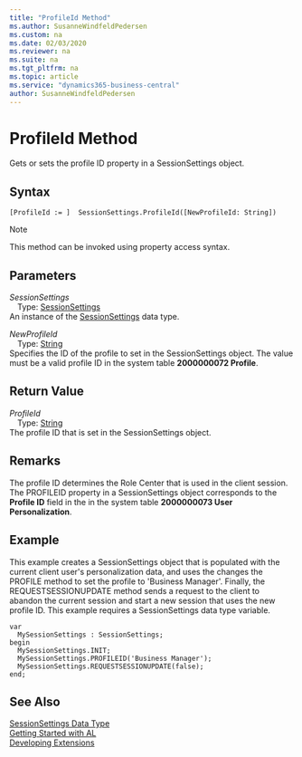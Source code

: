 ```yaml
---
title: "ProfileId Method"
ms.author: SusanneWindfeldPedersen
ms.custom: na
ms.date: 02/03/2020
ms.reviewer: na
ms.suite: na
ms.tgt_pltfrm: na
ms.topic: article
ms.service: "dynamics365-business-central"
author: SusanneWindfeldPedersen
---
```

[//]: # (START>DO_NOT_EDIT)
[//]: # (IMPORTANT:Do not edit any of the content between here and the END>DO_NOT_EDIT.)
[//]: # (Any modifications should be made in the .xml files in the ModernDev repo.)
# ProfileId Method
Gets or sets the profile ID property in a SessionSettings object.


## Syntax
```
[ProfileId := ]  SessionSettings.ProfileId([NewProfileId: String])
```
> [!NOTE]  
> This method can be invoked using property access syntax.  
## Parameters
*SessionSettings*  
&emsp;Type: [SessionSettings](sessionsettings-data-type.md)  
An instance of the [SessionSettings](sessionsettings-data-type.md) data type.  

*NewProfileId*  
&emsp;Type: [String](../string/string-data-type.md)  
Specifies the ID of the profile to set in the SessionSettings object. The value must be a valid profile ID in the system table **2000000072 Profile**.
        


## Return Value
*ProfileId*  
&emsp;Type: [String](../string/string-data-type.md)  
The profile ID that is set in the SessionSettings object.
        


[//]: # (IMPORTANT: END>DO_NOT_EDIT)

## Remarks  
The profile ID determines the Role Center that is used in the client session. The PROFILEID property in a SessionSettings object corresponds to the **Profile ID** field in the in the system table **2000000073 User Personalization**.

## Example
This example creates a SessionSettings object that is populated with the current client user's personalization data, and uses the changes the PROFILE method to set  the profile to 'Business Manager'. Finally, the REQUESTSESSIONUPDATE method sends a request to the client to abandon the current session and start a new session that uses the new profile ID. This example requires a SessionSettings data type variable.

```
var
  MySessionSettings : SessionSettings;
begin
  MySessionSettings.INIT;
  MySessionSettings.PROFILEID('Business Manager');
  MySessionSettings.REQUESTSESSIONUPDATE(false);
end;  
```  


## See Also
[SessionSettings Data Type](sessionsettings-data-type.md)  
[Getting Started with AL](../../devenv-get-started.md)  
[Developing Extensions](../../devenv-dev-overview.md)